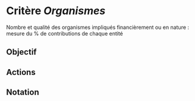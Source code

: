 # Critère *Organismes*
Nombre et qualité des organismes impliqués financièrement ou en nature : mesure du % de contributions de chaque entité

## Objectif


## Actions


## Notation